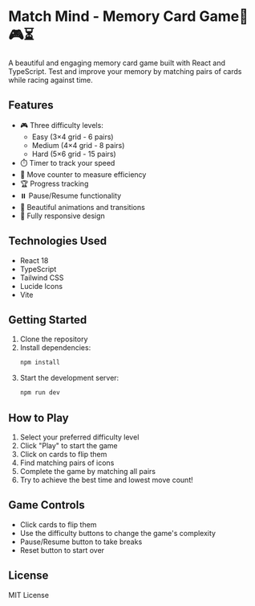# Match Mind - Memory Card Game🧠🎮⏳ 

A beautiful and engaging memory card game built with React and TypeScript. Test and improve your memory by matching pairs of cards while racing against time.

## Features

- 🎮 Three difficulty levels:
  - Easy (3×4 grid - 6 pairs)
  - Medium (4×4 grid - 8 pairs)
  - Hard (5×6 grid - 15 pairs)
- ⏱️ Timer to track your speed
- 🎯 Move counter to measure efficiency
- 🏆 Progress tracking
- ⏸️ Pause/Resume functionality
- 🎨 Beautiful animations and transitions
- 📱 Fully responsive design

## Technologies Used

- React 18
- TypeScript
- Tailwind CSS
- Lucide Icons
- Vite

## Getting Started

1. Clone the repository
2. Install dependencies:
   ```bash
   npm install
   ```
3. Start the development server:
   ```bash
   npm run dev
   ```

## How to Play

1. Select your preferred difficulty level
2. Click "Play" to start the game
3. Click on cards to flip them
4. Find matching pairs of icons
5. Complete the game by matching all pairs
6. Try to achieve the best time and lowest move count!

## Game Controls

- Click cards to flip them
- Use the difficulty buttons to change the game's complexity
- Pause/Resume button to take breaks
- Reset button to start over

## License

MIT License 
